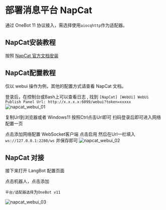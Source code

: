 # 部署消息平台 NapCat

通过 OneBot 11 协议接入，需选择使用`aiocqhttp`作为适配器。

## NapCat安装教程

按照 [NapCat 官方文档安装](https://napcat.napneko.icu/guide/start-install)

## NapCat配置教程

仅以 webui 操作为例，其他的配置方式请查看 NapCat 文档。

登录后，在控制台或Bash上可以查看日志 , 找到 `[NapCat] [WebUi] WebUi Publish Panel Url: http://x.x.x.x:6099/webui?token=xxxxx ` 
![napcat_webui_01](/assets/image/zh/deploy/bots/qq/onebot/napcat/napcat_webui_01.png)

复制Url到浏览器或者 Windows11 按照Ctrl点击Url即可 扫码登录后即可进入网络配置一页

点击添加网络配置 WebSocket客户端 点击启用 然后在Url一栏填入 `ws://127.0.0.1:2280/ws`  并保存即可
![napcat_webui_02](/assets/image/zh/deploy/bots/qq/onebot/napcat/napcat_webui_02.png)

## NapCat 对接

接下来打开 LangBot 配置页面

点击机器人，点击添加

`平台/适配器选择`为`OneBot v11`

![napcat_webui_03](/assets/image/zh/deploy/bots/qq/onebot/napcat/napcat_webui_03.png)
